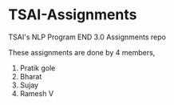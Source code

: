 # TSAI-Assignments

TSAI's NLP Program END 3.0 Assignments repo


These assignments are done by 4 members,
1. Pratik gole
2. Bharat
3. Sujay
4. Ramesh V
